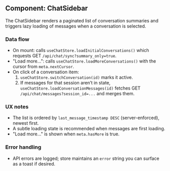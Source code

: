 ## Component: ChatSidebar

The ChatSidebar renders a paginated list of conversation summaries and triggers lazy loading of messages when a conversation is selected.

### Data flow

- On mount: calls `useChatStore.loadInitialConversations()` which requests GET `/api/chat/sync?summary_only=true`.
- "Load more…": calls `useChatStore.loadMoreConversations()` with the cursor from `meta.nextCursor`.
- On click of a conversation item:
  1. `useChatStore.switchConversation(id)` marks it active.
  2. If messages for that session aren’t in state, `useChatStore.loadConversationMessages(id)` fetches GET `/api/chat/messages?session_id=...` and merges them.

### UX notes

- The list is ordered by `last_message_timestamp DESC` (server-enforced), newest first.
- A subtle loading state is recommended when messages are first loading.
- "Load more…" is shown when `meta.hasMore` is true.

### Error handling

- API errors are logged; store maintains an `error` string you can surface as a toast if desired.

